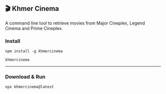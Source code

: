 ## 🎬 Khmer Cinema

A command line tool to retrieve movies from Major Cineplex, Legend Cinema and Prime Cineplex.

### Install

```shell
npm install -g khmercinema

khmercinema
```

---

### Download & Run

```
npx khmercinema@latest
```